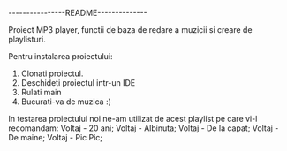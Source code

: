 ----------------README--------------


Proiect MP3 player, functii de baza de redare a muzicii si creare de playlisturi.

Pentru instalarea proiectului:
1. Clonati proiectul.
2. Deschideti proiectul intr-un IDE
3. Rulati main
4. Bucurati-va de muzica :)

In testarea proiectului noi ne-am utilizat de acest playlist pe care vi-l recomandam:
  Voltaj - 20 ani;
  Voltaj - Albinuta;
  Voltaj - De la capat;
  Voltaj - De maine;
  Voltaj - Pic Pic;
